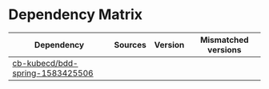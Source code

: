 # Dependency Matrix

Dependency | Sources | Version | Mismatched versions
---------- | ------- | ------- | -------------------
[cb-kubecd/bdd-spring-1583425506](https://github.com/cb-kubecd/bdd-spring-1583425506.git) |  | []() | 
